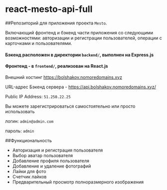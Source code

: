 # react-mesto-api-full
##Репозиторий для приложения проекта `Mesto`.

Включающий фронтенд и бэкенд части приложения со следующими возможностями: авторизации и регистрации пользователей, операции с карточками и пользователями.

#### Бэкенд расположен в директории `backend/`, выполнен на Express.js

#### Фронтенд - в `frontend/`, реализован на React.js

Внешний хостинг https://bolshakov.nomoredomains.xyz

URL-адрес Бэкенд сервера  - https://api.bolshakov.nomoredomains.xyz/

Public IP Address: `51.250.22.25`

Вы можете зарегистрироваться самостоятельно или просто использовать

логин: `admin@admin.com`

пароль: `admin`

##Функциональность
* Авторизация и регистрация пользователя
* Выбор аватар пользователя
* Добавление профиля пользователя
* Добавление и удаление фотографий
* Лайки для фото
* Счетчик лайков
* Предварительный просмотр полноразмерного изображения
